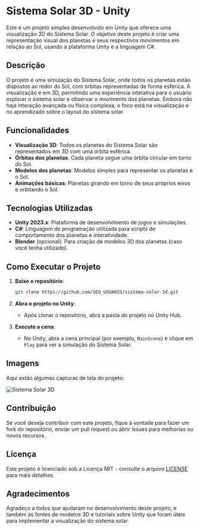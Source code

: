 # Sistema Solar 3D - Unity

Este é um projeto simples desenvolvido em Unity que oferece uma visualização 3D do Sistema Solar. O objetivo deste projeto é criar uma representação visual dos planetas e seus respectivos movimentos em relação ao Sol, usando a plataforma Unity e a linguagem C#.

## Descrição

O projeto é uma simulação do Sistema Solar, onde todos os planetas estão dispostos ao redor do Sol, com órbitas representadas de forma esférica. A visualização é em 3D, permitindo uma experiência interativa para o usuário explorar o sistema solar e observar o movimento dos planetas. Embora não haja interação avançada ou física complexa, o foco está na visualização e no aprendizado sobre o layout do sistema solar.

## Funcionalidades

- **Visualização 3D**: Todos os planetas do Sistema Solar são representados em 3D com uma órbita esférica.
- **Órbitas dos planetas**: Cada planeta segue uma órbita circular em torno do Sol.
- **Modelos dos planetas**: Modelos simples para representar os planetas e o Sol.
- **Animações básicas**: Planetas girando em torno de seus próprios eixos e orbitando o Sol.

## Tecnologias Utilizadas

- **Unity 2023.x**: Plataforma de desenvolvimento de jogos e simulações.
- **C#**: Linguagem de programação utilizada para scripts de comportamento dos planetas e interatividade.
- **Blender** (opcional): Para criação de modelos 3D dos planetas (caso você tenha utilizado).

## Como Executar o Projeto

1. **Baixe o repositório**:
    ```bash
    git clone https://github.com/SEU_USUARIO/sistema-solar-3d.git
    ```

2. **Abra o projeto no Unity**:
    - Após clonar o repositório, abra a pasta do projeto no Unity Hub.

3. **Execute a cena**:
    - No Unity, abra a cena principal (por exemplo, `MainScene`) e clique em `Play` para ver a simulação do Sistema Solar.

## Imagens

Aqui estão algumas capturas de tela do projeto:

![Sistema Solar 3D](imagens/sistema-solar.jpg)

## Contribuição

Se você deseja contribuir com este projeto, fique à vontade para fazer um fork do repositório, enviar um pull request ou abrir issues para melhorias ou novos recursos.

## Licença

Este projeto é licenciado sob a Licença MIT - consulte o arquivo [LICENSE](LICENSE) para mais detalhes.

## Agradecimentos

Agradeço a todos que ajudaram no desenvolvimento deste projeto, e também às fontes de modelos 3D e tutoriais sobre Unity que foram úteis para implementar a visualização do sistema solar.

